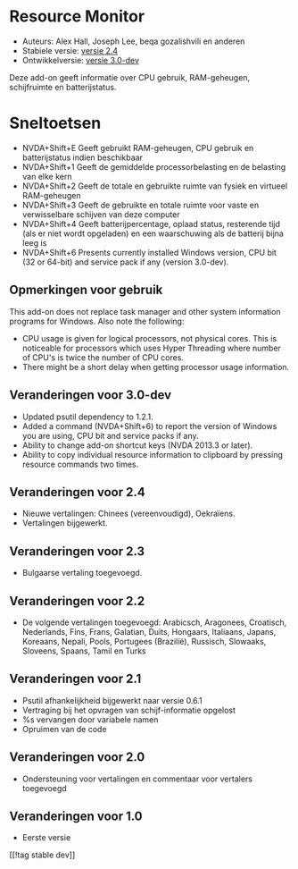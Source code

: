 # Resource Monitor #

* Auteurs: Alex Hall, Joseph Lee, beqa gozalishvili en anderen
* Stabiele versie: [versie 2.4][1]
* Ontwikkelversie: [versie 3.0-dev][2]

Deze add-on geeft informatie over CPU gebruik, RAM-geheugen, schijfruimte en
batterijstatus.

# Sneltoetsen #

* NVDA+Shift+E Geeft gebruikt RAM-geheugen, CPU gebruik en batterijstatus
  indien beschikbaar
* NVDA+Shift+1 Geeft de gemiddelde processorbelasting en de belasting van
  elke kern
* NVDA+Shift+2 Geeft de totale en gebruikte ruimte van fysiek en virtueel
  RAM-geheugen
* NVDA+Shift+3 Geeft de gebruikte en totale ruimte voor vaste en
  verwisselbare schijven van deze computer
* NVDA+Shift+4 Geeft batterijpercentage, oplaad status, resterende tijd (als
  er niet wordt opgeladen) en een waarschuwing als de batterij bijna leeg is
* NVDA+Shift+6 Presents currently installed Windows version, CPU bit (32 or
  64-bit) and service pack if any (version 3.0-dev).

## Opmerkingen voor gebruik ##

This add-on does not replace task manager and other system information
programs for Windows. Also note the following:

* CPU usage is given for logical processors, not physical cores. This is
  noticeable for processors which uses Hyper Threading where number of CPU's
  is twice the number of CPU cores.
* There might be a short delay when getting processor usage information.

## Veranderingen voor 3.0-dev ##

* Updated psutil dependency to 1.2.1.
* Added a command (NVDA+Shift+6) to report the version of Windows you are
  using, CPU bit and service packs if any.
* Ability to change add-on shortcut keys (NVDA 2013.3 or later).
* Ability to copy individual resource information to clipboard by pressing
  resource commands two times.

## Veranderingen voor 2.4 ##

* Nieuwe vertalingen: Chinees (vereenvoudigd), Oekraïens.
* Vertalingen bijgewerkt.

## Veranderingen voor 2.3 ##

* Bulgaarse vertaling toegevoegd.

## Veranderingen voor 2.2 ##

* De volgende vertalingen toegevoegd: Arabicsch, Aragonees, Croatisch,
  Nederlands, Fins, Frans, Galatian, Duits, Hongaars, Italiaans, Japans,
  Koreaans, Nepali, Pools, Portugees (Brazilië), Russisch, Slowaaks,
  Sloveens, Spaans, Tamil en Turks

## Veranderingen voor 2.1 ##

* Psutil afhankelijkheid bijgewerkt naar versie 0.6.1
* Vertraging bij het opvragen van schijf-informatie opgelost
* %s vervangen door variabele namen
* Opruimen van de code

## Veranderingen voor 2.0 ##

* Ondersteuning voor vertalingen en commentaar voor vertalers toegevoegd

## Veranderingen voor 1.0 ##

* Eerste versie

[[!tag stable dev]]

[1]: http://addons.nvda-project.org/files/get.php?file=rm

[2]: http://addons.nvda-project.org/files/get.php?file=rm-dev
